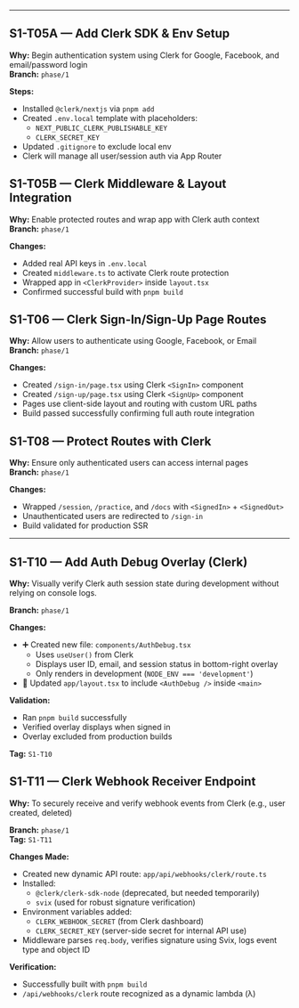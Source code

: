 
---

## S1-T05A — Add Clerk SDK & Env Setup
**Why:** Begin authentication system using Clerk for Google, Facebook, and email/password login  
**Branch:** `phase/1`

**Steps:**
- Installed `@clerk/nextjs` via `pnpm add`
- Created `.env.local` template with placeholders:
  - `NEXT_PUBLIC_CLERK_PUBLISHABLE_KEY`
  - `CLERK_SECRET_KEY`
- Updated `.gitignore` to exclude local env
- Clerk will manage all user/session auth via App Router

## S1-T05B — Clerk Middleware & Layout Integration
**Why:** Enable protected routes and wrap app with Clerk auth context  
**Branch:** `phase/1`

**Changes:**
- Added real API keys in `.env.local`
- Created `middleware.ts` to activate Clerk route protection
- Wrapped app in `<ClerkProvider>` inside `layout.tsx`
- Confirmed successful build with `pnpm build`

## S1-T06 — Clerk Sign-In/Sign-Up Page Routes
**Why:** Allow users to authenticate using Google, Facebook, or Email  
**Branch:** `phase/1`

**Changes:**
- Created `/sign-in/page.tsx` using Clerk `<SignIn>` component
- Created `/sign-up/page.tsx` using Clerk `<SignUp>` component
- Pages use client-side layout and routing with custom URL paths
- Build passed successfully confirming full auth route integration

## S1-T08 — Protect Routes with Clerk
**Why:** Ensure only authenticated users can access internal pages  
**Branch:** `phase/1`

**Changes:**
- Wrapped `/session`, `/practice`, and `/docs` with `<SignedIn>` + `<SignedOut>`
- Unauthenticated users are redirected to `/sign-in`
- Build validated for production SSR

---

## S1-T10 — Add Auth Debug Overlay (Clerk)

**Why:** Visually verify Clerk auth session state during development without relying on console logs.

**Branch:** `phase/1`

**Changes:**

- ➕ Created new file: `components/AuthDebug.tsx`
  - Uses `useUser()` from Clerk
  - Displays user ID, email, and session status in bottom-right overlay
  - Only renders in development (`NODE_ENV === 'development'`)
- 🔧 Updated `app/layout.tsx` to include `<AuthDebug />` inside `<main>`

**Validation:**

- Ran `pnpm build` successfully
- Verified overlay displays when signed in
- Overlay excluded from production builds

**Tag:** `S1-T10`

## S1-T11 — Clerk Webhook Receiver Endpoint
**Why:** To securely receive and verify webhook events from Clerk (e.g., user created, deleted)

**Branch:** `phase/1`  
**Tag:** `S1-T11`

**Changes Made:**
- Created new dynamic API route: `app/api/webhooks/clerk/route.ts`
- Installed:
  - `@clerk/clerk-sdk-node` (deprecated, but needed temporarily)
  - `svix` (used for robust signature verification)
- Environment variables added:
  - `CLERK_WEBHOOK_SECRET` (from Clerk dashboard)
  - `CLERK_SECRET_KEY` (server-side secret for internal API use)
- Middleware parses `req.body`, verifies signature using Svix, logs event type and object ID

**Verification:**
- Successfully built with `pnpm build`
- `/api/webhooks/clerk` route recognized as a dynamic lambda (λ)

